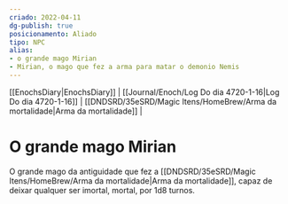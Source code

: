 ```yaml
---
criado: 2022-04-11
dg-publish: true
posicionamento: Aliado
tipo: NPC
alias:
- o grande mago Mirian
- Mirian, o mago que fez a arma para matar o demonio Nemis
---
```

[[EnochsDiary|EnochsDiary]] | [[Journal/Enoch/Log Do dia 4720-1-16|Log Do dia 4720-1-16]] | [[DNDSRD/35eSRD/Magic Itens/HomeBrew/Arma da mortalidade|Arma da mortalidade]] |

# O grande mago Mirian

O grande mago da antiguidade que fez a [[DNDSRD/35eSRD/Magic Itens/HomeBrew/Arma da mortalidade|Arma da mortalidade]], capaz de deixar qualquer ser imortal, mortal, por 1d8 turnos.
